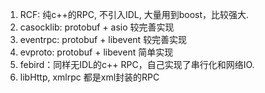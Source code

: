 1. RCF: 纯c++的RPC, 不引入IDL, 大量用到boost，比较强大.
2. casocklib:  protobuf + asio 较完善实现
3. eventrpc: protobuf + libevent 较完善实现
4. evproto: protobuf + libevent 简单实现
5. febird：同样无IDL的c++ RPC，自己实现了串行化和网络IO.
6. libHttp, xmlrpc 都是xml封装的RPC
